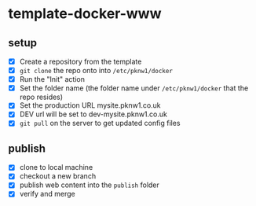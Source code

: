# template-docker-www

## setup
- [X] Create a repository from the template
- [X] ```git clone``` the repo onto into ```/etc/pknw1/docker```
- [X] Run the "Init" action
- [X] Set the folder name (the folder name under ```/etc/pknw1/docker``` that the repo resides)
- [X] Set the production URL mysite.pknw1.co.uk
- [X] DEV url will be set to dev-mysite.pknw1.co.uk
- [X] ```git pull``` on the server to get updated config files

## publish
- [X] clone to local machine
- [X] checkout a new branch
- [X] publish web content into the ```publish``` folder
- [x] verify and merge
